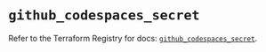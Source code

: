 # `github_codespaces_secret`

Refer to the Terraform Registry for docs: [`github_codespaces_secret`](https://registry.terraform.io/providers/integrations/github/5.43.0/docs/resources/codespaces_secret).
